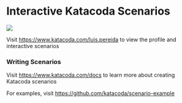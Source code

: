 # Interactive Katacoda Scenarios

[![](http://shields.katacoda.com/katacoda/luis.pereida/count.svg)](https://www.katacoda.com/luis.pereida "Get your profile on Katacoda.com")

Visit https://www.katacoda.com/luis.pereida to view the profile and interactive scenarios

### Writing Scenarios
Visit https://www.katacoda.com/docs to learn more about creating Katacoda scenarios

For examples, visit https://github.com/katacoda/scenario-example
